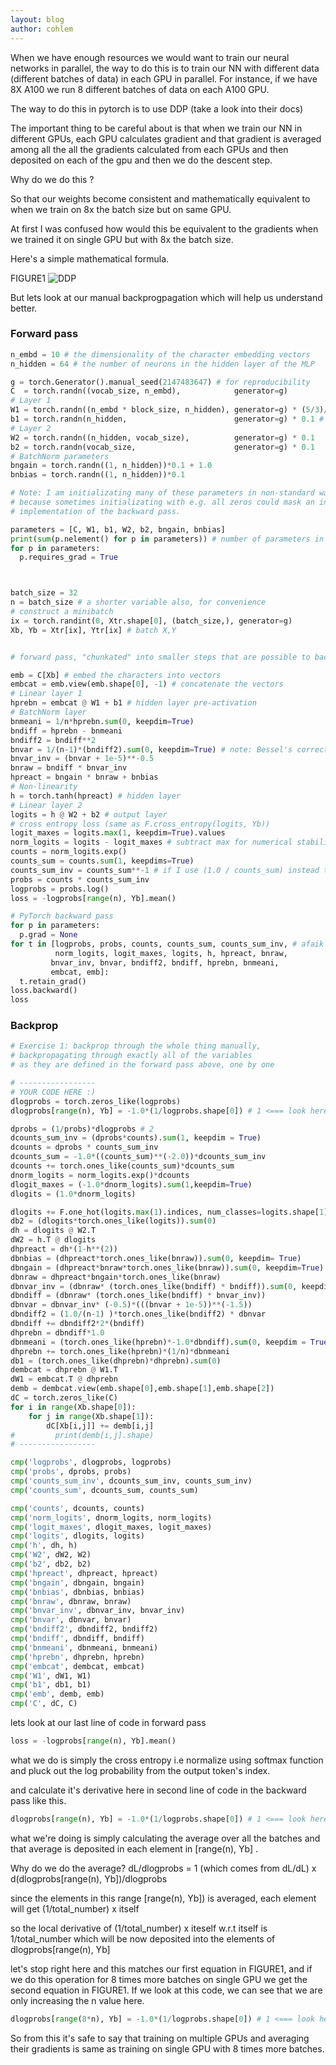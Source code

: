 ```yaml
---
layout: blog
author: cohlem
---
```


When we have enough resources we would want to train our neural networks in parallel, the way to do this is to train our NN with different data (different batches of data) in each GPU in parallel. For instance, if we have 8X A100 we run 8 different batches of data on each A100 GPU.

The way to do this in pytorch is to use DDP (take a look into their docs)

The important thing to be careful about is that when we train our NN in different GPUs, each GPU calculates gradient and that gradient is averaged among all the all the gradients calculated from each GPUs and then deposited on each of the gpu and then we do the descent step.

Why do we do this ?

So that our weights become consistent and mathematically equivalent to when we train on 8x the batch size but on same GPU.

At first I was confused how would this be equivalent to the gradients when we trained it on single GPU but with 8x the batch size.

Here's a simple mathematical formula.

FIGURE1
![DDP](/assets/images/2025-01-03-DDP/fig1.png)

But lets look at our manual backprogpagation which will help us understand better.

### Forward pass

```python
n_embd = 10 # the dimensionality of the character embedding vectors
n_hidden = 64 # the number of neurons in the hidden layer of the MLP

g = torch.Generator().manual_seed(2147483647) # for reproducibility
C  = torch.randn((vocab_size, n_embd),            generator=g)
# Layer 1
W1 = torch.randn((n_embd * block_size, n_hidden), generator=g) * (5/3)/((n_embd * block_size)**0.5)
b1 = torch.randn(n_hidden,                        generator=g) * 0.1 # using b1 just for fun, it's useless because of BN
# Layer 2
W2 = torch.randn((n_hidden, vocab_size),          generator=g) * 0.1
b2 = torch.randn(vocab_size,                      generator=g) * 0.1
# BatchNorm parameters
bngain = torch.randn((1, n_hidden))*0.1 + 1.0
bnbias = torch.randn((1, n_hidden))*0.1

# Note: I am initializating many of these parameters in non-standard ways
# because sometimes initializating with e.g. all zeros could mask an incorrect
# implementation of the backward pass.

parameters = [C, W1, b1, W2, b2, bngain, bnbias]
print(sum(p.nelement() for p in parameters)) # number of parameters in total
for p in parameters:
  p.requires_grad = True



batch_size = 32
n = batch_size # a shorter variable also, for convenience
# construct a minibatch
ix = torch.randint(0, Xtr.shape[0], (batch_size,), generator=g)
Xb, Yb = Xtr[ix], Ytr[ix] # batch X,Y


# forward pass, "chunkated" into smaller steps that are possible to backward one at a time

emb = C[Xb] # embed the characters into vectors
embcat = emb.view(emb.shape[0], -1) # concatenate the vectors
# Linear layer 1
hprebn = embcat @ W1 + b1 # hidden layer pre-activation
# BatchNorm layer
bnmeani = 1/n*hprebn.sum(0, keepdim=True)
bndiff = hprebn - bnmeani
bndiff2 = bndiff**2
bnvar = 1/(n-1)*(bndiff2).sum(0, keepdim=True) # note: Bessel's correction (dividing by n-1, not n)
bnvar_inv = (bnvar + 1e-5)**-0.5
bnraw = bndiff * bnvar_inv
hpreact = bngain * bnraw + bnbias
# Non-linearity
h = torch.tanh(hpreact) # hidden layer
# Linear layer 2
logits = h @ W2 + b2 # output layer
# cross entropy loss (same as F.cross_entropy(logits, Yb))
logit_maxes = logits.max(1, keepdim=True).values
norm_logits = logits - logit_maxes # subtract max for numerical stability
counts = norm_logits.exp()
counts_sum = counts.sum(1, keepdims=True)
counts_sum_inv = counts_sum**-1 # if I use (1.0 / counts_sum) instead then I can't get backprop to be bit exact...
probs = counts * counts_sum_inv
logprobs = probs.log()
loss = -logprobs[range(n), Yb].mean()

# PyTorch backward pass
for p in parameters:
  p.grad = None
for t in [logprobs, probs, counts, counts_sum, counts_sum_inv, # afaik there is no cleaner way
          norm_logits, logit_maxes, logits, h, hpreact, bnraw,
         bnvar_inv, bnvar, bndiff2, bndiff, hprebn, bnmeani,
         embcat, emb]:
  t.retain_grad()
loss.backward()
loss
```

### Backprop

```python
# Exercise 1: backprop through the whole thing manually,
# backpropagating through exactly all of the variables
# as they are defined in the forward pass above, one by one

# -----------------
# YOUR CODE HERE :)
dlogprobs = torch.zeros_like(logprobs)
dlogprobs[range(n), Yb] = -1.0*(1/logprobs.shape[0]) # 1 <=== look here

dprobs = (1/probs)*dlogprobs # 2
dcounts_sum_inv = (dprobs*counts).sum(1, keepdim = True)
dcounts = dprobs * counts_sum_inv
dcounts_sum = -1.0*((counts_sum)**(-2.0))*dcounts_sum_inv
dcounts += torch.ones_like(counts_sum)*dcounts_sum
dnorm_logits = norm_logits.exp()*dcounts
dlogit_maxes = (-1.0*dnorm_logits).sum(1,keepdim=True)
dlogits = (1.0*dnorm_logits)

dlogits += F.one_hot(logits.max(1).indices, num_classes=logits.shape[1])*dlogit_maxes
db2 = (dlogits*torch.ones_like(logits)).sum(0)
dh = dlogits @ W2.T
dW2 = h.T @ dlogits
dhpreact = dh*(1-h**(2))
dbnbias = (dhpreact*torch.ones_like(bnraw)).sum(0, keepdim= True)
dbngain = (dhpreact*bnraw*torch.ones_like(bnraw)).sum(0, keepdim=True)
dbnraw = dhpreact*bngain*torch.ones_like(bnraw)
dbnvar_inv = (dbnraw* (torch.ones_like(bndiff) * bndiff)).sum(0, keepdim=True)
dbndiff = (dbnraw* (torch.ones_like(bndiff) * bnvar_inv))
dbnvar = dbnvar_inv* (-0.5)*(((bnvar + 1e-5))**(-1.5))
dbndiff2 = (1.0/(n-1) )*torch.ones_like(bndiff2) * dbnvar
dbndiff += dbndiff2*2*(bndiff)
dhprebn = dbndiff*1.0
dbnmeani = (torch.ones_like(hprebn)*-1.0*dbndiff).sum(0, keepdim = True)
dhprebn += torch.ones_like(hprebn)*(1/n)*dbnmeani
db1 = (torch.ones_like(dhprebn)*dhprebn).sum(0)
dembcat = dhprebn @ W1.T
dW1 = embcat.T @ dhprebn
demb = dembcat.view(emb.shape[0],emb.shape[1],emb.shape[2])
dC = torch.zeros_like(C)
for i in range(Xb.shape[0]):
    for j in range(Xb.shape[1]):
        dC[Xb[i,j]] += demb[i,j]
#         print(demb[i,j].shape)
# -----------------

cmp('logprobs', dlogprobs, logprobs)
cmp('probs', dprobs, probs)
cmp('counts_sum_inv', dcounts_sum_inv, counts_sum_inv)
cmp('counts_sum', dcounts_sum, counts_sum)

cmp('counts', dcounts, counts)
cmp('norm_logits', dnorm_logits, norm_logits)
cmp('logit_maxes', dlogit_maxes, logit_maxes)
cmp('logits', dlogits, logits)
cmp('h', dh, h)
cmp('W2', dW2, W2)
cmp('b2', db2, b2)
cmp('hpreact', dhpreact, hpreact)
cmp('bngain', dbngain, bngain)
cmp('bnbias', dbnbias, bnbias)
cmp('bnraw', dbnraw, bnraw)
cmp('bnvar_inv', dbnvar_inv, bnvar_inv)
cmp('bnvar', dbnvar, bnvar)
cmp('bndiff2', dbndiff2, bndiff2)
cmp('bndiff', dbndiff, bndiff)
cmp('bnmeani', dbnmeani, bnmeani)
cmp('hprebn', dhprebn, hprebn)
cmp('embcat', dembcat, embcat)
cmp('W1', dW1, W1)
cmp('b1', db1, b1)
cmp('emb', demb, emb)
cmp('C', dC, C)
```

lets look at our last line of code in forward pass

```python
loss = -logprobs[range(n), Yb].mean()
```

what we do is simply the cross entropy i.e normalize using softmax function and pluck out the log probability from the output token's index.

and calculate it's derivative here in second line of code in the backward pass like this.

```python
dlogprobs[range(n), Yb] = -1.0*(1/logprobs.shape[0]) # 1 <=== look here
```

what we're doing is simply calculating the average over all the batches and that average is deposited in each element in [range(n), Yb] .

Why do we do the average?
dL/dlogprobs = 1 (which comes from dL/dL) x d(dlogprobs[range(n), Yb])/dlogprobs

since the elements in this range [range(n), Yb]) is averaged, each element will get (1/total_number) x itself

so the local derivative of (1/total_number) x iteself w.r.t itself is 1/total_number which will be now deposited into the elements of dlogprobs[range(n), Yb]

let's stop right here and this matches our first equation in FIGURE1, and if we do this operation for 8 times more batches on single GPU we get the second equation in FIGURE1. If we look at this code, we can see that we are only increasing the n value here.

```python
dlogprobs[range(8*n), Yb] = -1.0*(1/logprobs.shape[0]) # 1 <=== look here
```

So from this it's safe to say that training on multiple GPUs and averaging their gradients is same as training on single GPU with 8 times more batches.
